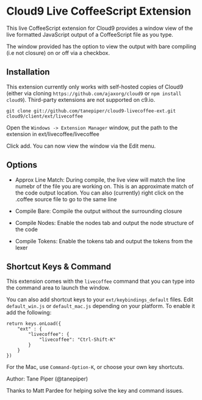 Cloud9 Live CoffeeScript Extension
==================================

This live CoffeeScript extension for Cloud9 provides a window view of the live
formatted JavaScript output of a CoffeeScript file as you type.

The window provided has the option to view the output with bare compiling (i.e
not closure) on or off via a checkbox.

Installation
------------

This extension currently only works with self-hosted copies of Cloud9 (either via
cloning `https://github.com/ajaxorg/cloud9` or `npm install cloud9`).  Third-party
extensions are not supported on c9.io.

    git clone git://github.com/tanepiper/cloud9-livecoffee-ext.git cloud9/client/ext/livecoffee

Open the `Windows -> Extension Manager` window, put the path to the extension in
    ext/livecoffee/livecoffee

Click add.  You can now view the window via the Edit menu.

Options
-------

* Approx Line Match: During compile, the live view will match the line numebr of
the file you are working on. This is an approximate match of the code output
location. You can also (currently) right click on the .coffee source file to go
to the same line

* Compile Bare: Compile the output without the surrounding closure

* Compile Nodes: Enable the nodes tab and output the node structure of the code

* Compile Tokens: Enable the tokens tab and output the tokens from the lexer

Shortcut Keys & Command
-----------------------
This extension comes with the `livecoffee` command that you can type into the
command area to launch the window.

You can also add shortcut keys to your `ext/keybindings_default` files.  Edit
`default_win.js` or `default_mac.js` depending on your platform.  To enable
it add the following:

    return keys.onLoad({
        "ext" : {
            "livecoffee": {
                "livecoffee": "Ctrl-Shift-K"   
            }
        }
    })

For the Mac, use `Command-Option-K`, or choose your own key shortcuts.

Author: Tane Piper (@tanepiper)

Thanks to Matt Pardee for helping solve the key and command issues.
